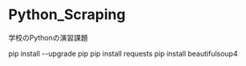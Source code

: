 # Python_Scraping
学校のPythonの演習課題

pip install --upgrade pip
pip install requests
pip install beautifulsoup4
